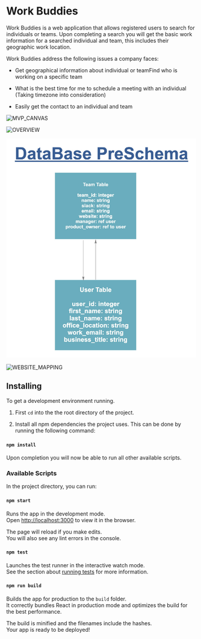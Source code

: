 # Work Buddies



  Work Buddies is a web application that allows registered users to search for individuals or teams. Upon completing a search you will get the basic work information for a searched individual and team, this includes their geographic work location.  

Work Buddies address the following issues a company faces: 

- Get geographical information about individual or teamFind who is working on a specific team
- What is the best time for me to schedule a meeting with an individual (Taking timezone into consideration)

- Easily get the contact to an individual and team

![MVP_CANVAS](table_photos/backend/MVP_CANVAS.png)

![OVERVIEW](table_photos/backend/OVERVIEW.png)

![DATABASE](table_photos/DATABASE.png)

![WEBSITE_MAPPING](table_photos/backend/WEBSITE_MAPPING.png)

## Installing


To get a development environment running. 

1. First `cd` into the the root directory of the project.

2. Install all npm dependencies the project uses. This can be done by running the
   following command:

#### `npm install`

Upon completion you will now be able to run all other available scripts.

### Available Scripts

In the project directory, you can run:

#### `npm start`

Runs the app in the development mode.<br>
Open [http://localhost:3000](http://localhost:3000) to view it in the browser.

The page will reload if you make edits.<br>
You will also see any lint errors in the console.

#### `npm test`

Launches the test runner in the interactive watch mode.<br>
See the section about [running tests](https://facebook.github.io/create-react-app/docs/running-tests) for more information.

#### `npm run build`

Builds the app for production to the `build` folder.<br>
It correctly bundles React in production mode and optimizes the build for the best performance.

The build is minified and the filenames include the hashes.<br>
Your app is ready to be deployed!


